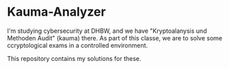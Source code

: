 # Kauma-Analyzer

I'm studying cybersecurity at DHBW, and we have "Kryptoalanysis und Methoden 
Audit" (kauma) there. As part of this classe, we are to solve some 
ccryptological exams in a controlled environment.

This repository contains my solutions for these.
